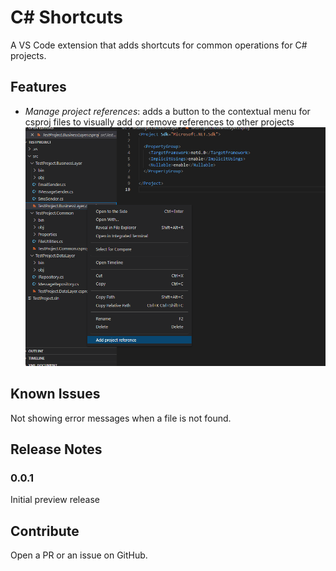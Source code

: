 # C# Shortcuts
A VS Code extension that adds shortcuts for common operations for C# projects.

## Features

- _Manage project references_: adds a button to the contextual menu for csproj files to visually add or remove references to other projects
![add project reference](images/add-project-reference-context-menu.png)

## Known Issues

Not showing error messages when a file is not found.

## Release Notes

### 0.0.1

Initial preview release

## Contribute

Open a PR or an issue on GitHub.